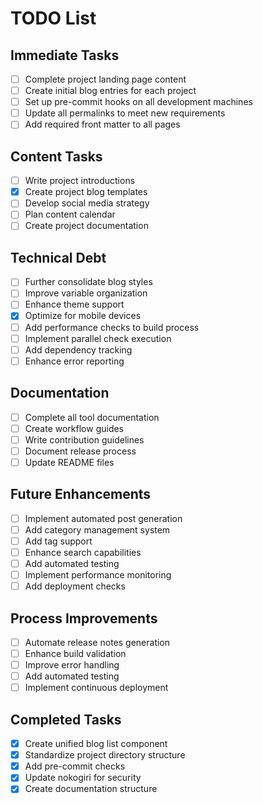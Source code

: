# TODO List

## Immediate Tasks
- [ ] Complete project landing page content
- [ ] Create initial blog entries for each project
- [ ] Set up pre-commit hooks on all development machines
- [ ] Update all permalinks to meet new requirements
- [ ] Add required front matter to all pages

## Content Tasks
- [ ] Write project introductions
- [x] Create project blog templates
- [ ] Develop social media strategy
- [ ] Plan content calendar
- [ ] Create project documentation

## Technical Debt
- [ ] Further consolidate blog styles
- [ ] Improve variable organization
- [ ] Enhance theme support
- [x] Optimize for mobile devices
- [ ] Add performance checks to build process
- [ ] Implement parallel check execution
- [ ] Add dependency tracking
- [ ] Enhance error reporting

## Documentation
- [ ] Complete all tool documentation
- [ ] Create workflow guides
- [ ] Write contribution guidelines
- [ ] Document release process
- [ ] Update README files

## Future Enhancements
- [ ] Implement automated post generation
- [ ] Add category management system
- [ ] Add tag support
- [ ] Enhance search capabilities
- [ ] Add automated testing
- [ ] Implement performance monitoring
- [ ] Add deployment checks

## Process Improvements
- [ ] Automate release notes generation
- [ ] Enhance build validation
- [ ] Improve error handling
- [ ] Add automated testing
- [ ] Implement continuous deployment

## Completed Tasks
- [x] Create unified blog list component
- [x] Standardize project directory structure
- [x] Add pre-commit checks
- [x] Update nokogiri for security
- [x] Create documentation structure 
